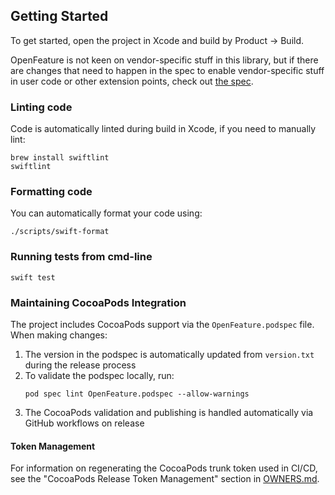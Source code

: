 ## Getting Started

To get started, open the project in Xcode and build by Product -> Build.

OpenFeature is not keen on vendor-specific stuff in this library, but if there are changes that need to happen in the spec to enable vendor-specific stuff in user code or other extension points, check out [the spec](https://github.com/open-feature/spec).

### Linting code

Code is automatically linted during build in Xcode, if you need to manually lint:
```shell
brew install swiftlint
swiftlint
```

### Formatting code

You can automatically format your code using:
```shell
./scripts/swift-format
```

### Running tests from cmd-line

```shell
swift test
```

### Maintaining CocoaPods Integration

The project includes CocoaPods support via the `OpenFeature.podspec` file. When making changes:

1. The version in the podspec is automatically updated from `version.txt` during the release process
2. To validate the podspec locally, run:
   ```shell
   pod spec lint OpenFeature.podspec --allow-warnings
   ```
3. The CocoaPods validation and publishing is handled automatically via GitHub workflows on release

#### Token Management

For information on regenerating the CocoaPods trunk token used in CI/CD, see the "CocoaPods Release Token Management" section in [OWNERS.md](OWNERS.md).
